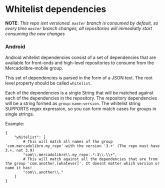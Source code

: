 # Whitelist dependencies

**NOTE**: _This repo isnt versioned. `master` branch is consumed by default, so every time `master` branch changes, all repositories will immediatly start consuming the new changes_

### Android

Android whitelist dependencies consist of a set of dependencies that are available for front-ends and high-level repositories to consume from the Mercadolibre-mobile group.

This set of dependencies is parsed in the form of a JSON text. The root level property should be called `whitelist`.

Each of the dependencies is a single String that will be matched against each of the dependencies in the repository. The repository dependencies will be a string formed as `group:name:version`. The whitelist string SUPPORTS regex expression, so you can form match cases for groups in single strings.

Example:
```
{
    "whitelist": [
        # This will match all names of the group 'com.mercadolibre.my_repo' with the version '3.+' (The repo must have 3.+, not 3.9)
        "com\\.mercadolibre\\.my_repo:.*:3\\.\\+", 
        # This will match against all the dependencies that are from the group 'com.another.[whatever]'. It doesnt matter which version or name it has!
        "com\\.another\\." 
    ]
}
```

